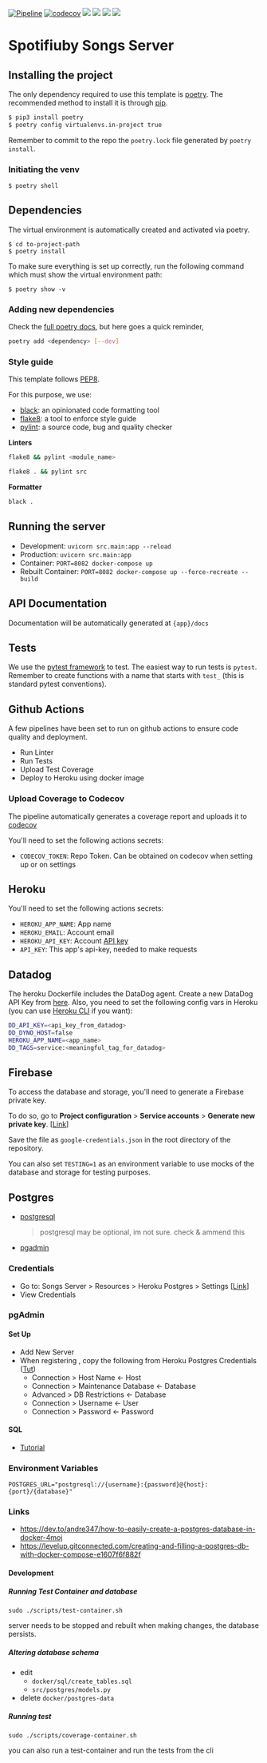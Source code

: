 [![Pipeline](https://github.com/taller2-grupo5-rostov-1c2022/songs-server/actions/workflows/pipeline.yml/badge.svg?branch=master)](https://github.com/taller2-grupo5-rostov-1c2022/songs-server/actions/workflows/pipeline.yml)
[![codecov](https://codecov.io/gh/taller2-grupo5-rostov-1c2022/songs-server/branch/master/graph/badge.svg?token=LJIu1T1HQr)](https://codecov.io/gh/taller2-grupo5-rostov-1c2022/songs-server)
[![](https://img.shields.io/badge/license-MIT-blue.svg)](https://opensource.org/licenses/MIT)
[![](https://img.shields.io/badge/python-3.6-blue.svg)](https://www.python.org/downloads/)
[![](https://img.shields.io/badge/docs-fastapi-blue.svg)](https://fastapi.tiangolo.com/)
![](https://img.shields.io/badge/version-0.1-blue.svg)

# Spotifiuby Songs Server

## Installing the project

The only dependency required to use this template is [poetry](https://python-poetry.org). The recommended method to install it is through [pip](https://pypi.org/project/pip/).

```bash
$ pip3 install poetry
$ poetry config virtualenvs.in-project true
```

Remember to commit to the repo the `poetry.lock` file generated by `poetry install`.

### Initiating the venv

```
$ poetry shell
```

## Dependencies

The virtual environment is automatically created and activated via poetry.

```
$ cd to-project-path
$ poetry install
```

To make sure everything is set up correctly, run the following command which must show the virtual environment path:

```
$ poetry show -v
```

### Adding new dependencies

Check the [full poetry docs](https://python-poetry.org/docs/cli/), but here goes a quick reminder,

```bash
poetry add <dependency> [--dev]
```

### Style guide

This template follows [PEP8](https://www.python.org/dev/peps/pep-0008/).

For this purpose, we use:

- [black](https://github.com/psf/black): an opinionated code formatting tool
- [flake8](https://github.com/PyCQA/flake8): a tool to enforce style guide
- [pylint](https://github.com/PyCQA/pylint): a source code, bug and quality checker

**Linters**

```bash
flake8 && pylint <module_name>
```

```bash
flake8 . && pylint src
```

**Formatter**

```bash
black .
```

## Running the server

- Development: `uvicorn src.main:app --reload`
- Production: `uvicorn src.main:app`
- Container: `PORT=8082 docker-compose up`
- Rebuilt Container: `PORT=8082 docker-compose up --force-recreate --build`

## API Documentation

Documentation will be automatically generated at `{app}/docs`

## Tests

We use the [pytest framework](https://fastapi.tiangolo.com/tutorial/testing/) to test. The easiest way to run tests is `pytest`.
Remember to create functions with a name that starts with `test_` (this is standard pytest conventions).

## Github Actions

A few pipelines have been set to run on github actions to ensure code quality and deployment.

- Run Linter
- Run Tests
- Upload Test Coverage
- Deploy to Heroku using docker image

### Upload Coverage to Codecov

The pipeline automatically generates a coverage report and uploads it to [codecov](https://about.codecov.io/)

You'll need to set the following actions secrets:

- `CODECOV_TOKEN`: Repo Token. Can be obtained on codecov when setting up or on settings

## Heroku

You'll need to set the following actions secrets:

- `HEROKU_APP_NAME`: App name
- `HEROKU_EMAIL`: Account email
- `HEROKU_API_KEY`: Account [API key](https://dashboard.heroku.com/account)
- `API_KEY`: This app's api-key, needed to make requests

## Datadog

The heroku Dockerfile includes the DataDog agent. Create a new DataDog API Key from [here](https://app.datadoghq.com/organization-settings/api-keys).
Also, you need to set the following config vars in Heroku (you can use [Heroku CLI](https://devcenter.heroku.com/articles/heroku-cli) if you want):

```bash
DD_API_KEY=<api_key_from_datadog>
DD_DYNO_HOST=false
HEROKU_APP_NAME=<app_name>
DD_TAGS=service:<meaningful_tag_for_datadog>
```

## Firebase

To access the database and storage, you'll need to generate a Firebase private key.

To do so, go to **Project configuration** > **Service accounts** > **Generate new private key**. [[Link](https://console.firebase.google.com/u/0/project/rostov-spotifiuby/settings/serviceaccounts/adminsdk)]

Save the file as `google-credentials.json` in the root directory of the repository.

You can also set `TESTING=1` as an environment variable to use mocks of the database
and storage for testing purposes.

## Postgres

- [postgresql](https://www.postgresql.org/)
  > postgresql may be optional, im not sure. check & ammend this
- [pgadmin](https://www.pgadmin.org/)

### Credentials

- Go to: Songs Server > Resources > Heroku Postgres > Settings [[Link](https://data.heroku.com/datastores/3666c9aa-cd88-4790-84e2-545a4857f0b0#administration)]
- View Credentials

### pgAdmin

#### Set Up

- Add New Server
- When registering , copy the following from Heroku Postgres Credentials ([Tut](https://www.youtube.com/watch?v=MLow0gI6oNY&ab_channel=SinRuedaTecnol%C3%B3gica))
  - Connection > Host Name <- Host
  - Connection > Maintenance Database <- Database
  - Advanced > DB Restrictions <- Database
  - Connection > Username <- User
  - Connection > Password <- Password

#### SQL

- [Tutorial](https://www.w3schools.com/sql/default.asp)

### Environment Variables

```
POSTGRES_URL="postgresql://{username}:{password}@{host}:{port}/{database}"
```

### Links

- https://dev.to/andre347/how-to-easily-create-a-postgres-database-in-docker-4moj
- https://levelup.gitconnected.com/creating-and-filling-a-postgres-db-with-docker-compose-e1607f6f882f

#### Development

##### Running Test Container and database

```
sudo ./scripts/test-container.sh
```

server needs to be stopped and rebuilt when making changes, the database persists.

##### Altering database schema

- edit
  - `docker/sql/create_tables.sql`
  - `src/postgres/models.py`
- delete `docker/postgres-data`

##### Running test

```
sudo ./scripts/coverage-container.sh
```

you can also run a test-container and run the tests from the cli
